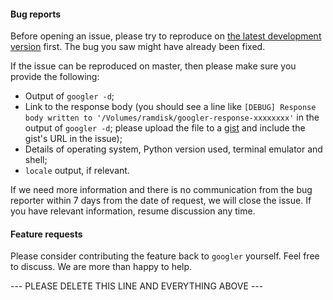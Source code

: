 #### Bug reports

Before opening an issue, please try to reproduce on [the latest development version](https://github.com/jarun/googler#installing-from-this-repository) first. The bug you saw might have already been fixed.

If the issue can be reproduced on master, then please make sure you provide the following:
- Output of `googler -d`;
- Link to the response body (you should see a line like `[DEBUG] Response body written to '/Volumes/ramdisk/googler-response-xxxxxxxx'` in the output of `googler -d`; please upload the file to a [gist](https://gist.github.com/) and include the gist's URL in the issue);
- Details of operating system, Python version used, terminal emulator and shell;
- `locale` output, if relevant.

If we need more information and there is no communication from the bug reporter within 7 days from the date of request, we will close the issue. If you have relevant information, resume discussion any time.


#### Feature requests
Please consider contributing the feature back to `googler` yourself. Feel free to discuss. We are more than happy to help.

--- PLEASE DELETE THIS LINE AND EVERYTHING ABOVE ---
